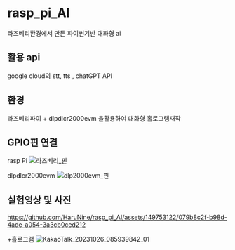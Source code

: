 # rasp_pi_AI
라즈베리환경에서 만든 파이썬기반 대화형 ai

## 활용 api
google cloud의 stt, tts
, chatGPT API

## 환경
라즈베리파이 + dlpdlcr2000evm 을활용하여 대화형 홀로그램재작

## GPIO핀 연결
rasp Pi
![라즈베리_핀](https://github.com/HaruNine/rasp_pi_AI/assets/149753122/e9e713c9-e24b-4da6-9b6a-dfd4e3ff5f58)

dlpdlcr2000evm
![dlp2000evm_핀](https://github.com/HaruNine/rasp_pi_AI/assets/149753122/9c50be27-a5fc-4a43-9ae7-57a748303ab4)

## 실험영상 및 사진
https://github.com/HaruNine/rasp_pi_AI/assets/149753122/079b8c2f-b98d-4ade-a054-3a3cb0ced212

+홀로그램
![KakaoTalk_20231026_085939842_01](https://github.com/HaruNine/rasp_pi_AI/assets/149753122/1270b900-4c0b-4fc7-be55-e9f38de273c2)
